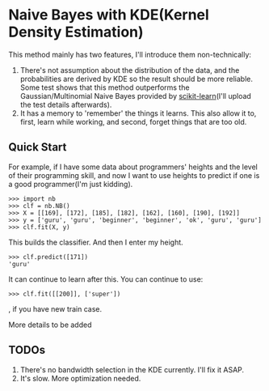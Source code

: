 Naive Bayes with KDE(Kernel Density Estimation)
===============================================

This method mainly has two features, I'll introduce them non-technically:

1. There's not assumption about the distribution of the data, and the probabilities are derived by KDE so the result should be more reliable. Some test shows that this method outperforms the Gaussian/Multinomial Naive Bayes provided by [scikit-learn](http://scikit-learn.org)(I'll upload the test details afterwards).
2. It has a memory to 'remember' the things it learns. This also allow it to, first, learn while working, and second, forget things that are too old.

Quick Start
------------

For example, if I have some data about programmers' heights and the level of their programming skill, and now I want to use heights to predict if one is a good programmer(I'm just kidding).

    >>> import nb
    >>> clf = nb.NB()
    >>> X = [[169], [172], [185], [182], [162], [160], [190], [192]]
    >>> y = ['guru', 'guru', 'beginner', 'beginner', 'ok', 'guru', 'guru']
    >>> clf.fit(X, y)

This builds the classifier. And then I enter my height.

    >>> clf.predict([171])
    'guru'

It can continue to learn after this. You can continue to use:

    >>> clf.fit([[200]], ['super'])

, if you have new train case.

More details to be added

TODOs
-------

1. There's no bandwidth selection in the KDE currently. I'll fix it ASAP.
2. It's slow. More optimization needed.

